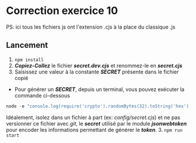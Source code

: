 # Correction exercice 10

PS: ici tous les fichiers js ont l'extension .cjs à la place du classique .js

## Lancement

1. `npm install`
2. ***Copiez-Collez*** le fichier ***secret.dev.cjs*** et renommez-le en ***secret.cjs***
3. Saisissez une valeur à la constante ***SECRET*** présente dans le fichier copié
- Pour générer un ***SECRET***, depuis un terminal, vous pouvez exécuter la commande ci-dessous
```js
node -e "console.log(require('crypto').randomBytes(32).toString('hex'))"
```
Idéalement, isolez dans un fichier à part (ex: *config/secret.cjs*) et ne pas versionner ce fichier avec *git*, le ***secret*** utilisé par le module ***jsonwebtoken*** pour encoder les informations permettant de générer le ***token***.
3. `npm run start`